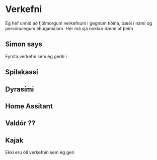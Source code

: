 # Verkefni

Ég hef unnið að fjölmörgum verkefnum í gegnum tíðina, bæði í námi og persónulegum áhugamálum. Hér má sjá nokkur dæmi af þeim

## Simon says
Fyrsta verkefni sem ég gerði í 

## Spilakassi

## Dyrasími

## Home Assitant

## Valdór ??

## Kajak
Ekki eru öll verkefnin sem ég geri

